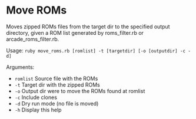 # Move ROMs
Moves zipped ROMs files from the target dir to the specified output directory, given a ROM list generated by roms_filter.rb or arcade_roms_filter.rb.

Usage:
    `ruby move_roms.rb [romlist] -t [targetdir] [-o [outputdir] -c -d]`
    
Arguments:
- `romlist` Source file with the ROMs
- `-t`  Target dir with the zipped ROMs
- `-o`  Output dir were to move the ROMs found at romlist
- `-c`  Include clones
- `-d`  Dry run mode (no file is moved)
- `-h`  Display this help
